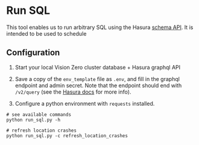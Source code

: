# Run SQL

This tool enables us to run arbitrary SQL using the Hasura [schema API](https://hasura.io/docs/2.0/api-reference/schema-api/run-sql/). It is intended to be used to schedule 

## Configuration

1. Start your local Vision Zero cluster database + Hasura graphql API

2. Save a copy of the `env_template` file as `.env`, and fill in the graphql endpoint and admin secret. Note that the endpoint should end with `/v2/query` (see the [Hasura docs](https://hasura.io/docs/2.0/api-reference/schema-api/run-sql/) for more info).

3. Configure a python environment with `requests` installed. 

```
# see available commands
python run_sql.py -h
```

```
# refresh location crashes
python run_sql.py -c refresh_location_crashes
```
